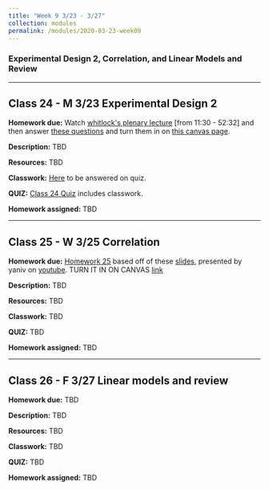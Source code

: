 ```yaml
---
title: "Week 9 3/23 - 3/27"
collection: modules
permalink: /modules/2020-03-23-week09
---
```


### Experimental Design 2, Correlation, and Linear Models and Review

---

## Class 24 - M 3/23 Experimental Design 2

**Homework due:** Watch [whitlock's plenary lecture](https://www.youtube.com/watch?v=cESuNcx28_I&feature=youtu.be) [from 11:30 - 52:32] and then answer [these questions](https://drive.google.com/file/d/16IwRXZdGnOf_dImb4wyaItTri4rMqF1k/view?usp=sharing) and turn them in on [this canvas page](https://canvas.umn.edu/courses/151855/assignments/1044666).

**Description:** TBD

**Resources:** TBD

**Classwork:** [Here](https://drive.google.com/file/d/1jlOZyYMnnrQBwklhnygSAPaExV7vJz6B/view?usp=sharing) to be answered on quiz.

**QUIZ:** [Class 24 Quiz](https://canvas.umn.edu/courses/151855/quizzes/247587) includes classwork.

**Homework assigned:** TBD

---

## Class 25 - W 3/25 Correlation

**Homework due:** [Homework 25](https://drive.google.com/file/d/1zQ6EF1lvMgQfmWchkxtK2pPa6nygwXJL/view?usp=sharing) based off of these [slides](https://drive.google.com/file/d/118NOqSeI8UfDTXehP_gDpB0aK1r-Enp_/view?usp=sharing), presented by yaniv on [youtube](https://youtu.be/HsVATbgg-8g). TURN IT IN ON CANVAS [link](https://canvas.umn.edu/courses/151855/assignments/1048421)

**Description:** TBD

**Resources:** TBD

**Classwork:** TBD

**QUIZ:** TBD

**Homework assigned:** TBD

----

## Class 26 - F 3/27 Linear models and review

**Homework due:** TBD

**Description:** TBD

**Resources:** TBD

**Classwork:** TBD

**QUIZ:** TBD

**Homework assigned:** TBD
